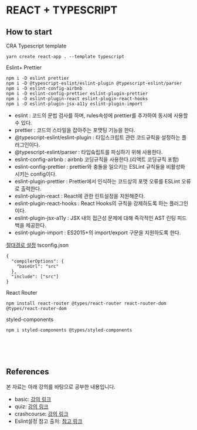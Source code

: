 # REACT + TYPESCRIPT

## How to start
CRA Typescript template

```
yarn create react-app . --template typescript
```

Eslint+ Prettier

```
npm i -D eslint prettier
npm i -D @typescript-eslint/eslint-plugin @typescript-eslint/parser
npm i -D eslint-config-airbnb
npm i -D eslint-config-prettier eslint-plugin-prettier
npm i -D eslint-plugin-react eslint-plugin-react-hooks
npm i -D eslint-plugin-jsx-a11y eslint-plugin-import
```
- eslint : 코드의 문법 검사를 하며, rules속성에 prettier를 추가하여 동시에 사용할 수 있다.
- prettier : 코드의 스타일을 잡아주는 포맷팅 기능을 한다.
- @typescript-eslint/eslint-plugin : 타입스크립트 관련 코드규칙을 설정하는 플러그인이다.
- @typescript-eslint/parser : 타입슼립트를 파싱하기 위해 사용한다.
- eslint-config-airbnb : airbnb 코딩규칙을 사용한다.(리액트 코딩규칙 포함)
- eslint-config-prettier : prettier와 충돌을 일으키는 ESLint 규칙들을 비활성화 시키는 config이다.
- eslint-plugin-prettier : Prettier에서 인식하는 코드상의 포맷 오류를 ESLint 오류로 출력한다.
- eslint-plugin-react : React에 관한 린트설정을 지원해준다.
- eslint-plugin-react-hooks : React Hooks의 규칙을 강제하도록 하는 플러그인이다.
- eslint-plugin-jsx-a11y : JSX 내의 접근성 문제에 대해 즉각적인 AST 린팅 피드백을 제공한다.
- eslint-plugin-import : ES2015+의 import/export 구문을 지원하도록 한다.

[절대경로 설정](https://create-react-app.dev/docs/importing-a-component/#absolute-imports) tsconfig.json 

```
{
  "compilerOptions": {
    "baseUrl": "src"
  },
  "include": ["src"]
}
```

React Router

```
npm install react-router @types/react-router react-router-dom @types/react-router-dom
```

styled-components
```
npm i styled-components @types/styled-components
```

<br/>
<br/>
<br/>

## References

본 자료는 아래 강의를 바탕으로 공부한 내용입니다.

- basic: [강의 링크](https://www.youtube.com/watch?v=TiSGujM22OI&list=PLC3y8-rFHvwi1AXijGTKM0BKtHzVC-LSK&index=1)
- quiz: [강의 링크](https://www.youtube.com/watch?v=F2JCjVSZlG0)
- crashcourse: [강의 링크](https://www.youtube.com/watch?v=jrKcJxF0lAU)
- Eslint설정 참고 출처: [참고 링크](https://velog.io/@kmlee95/React-Typescript-eslint-prettier%EC%84%A4%EC%A0%95)
